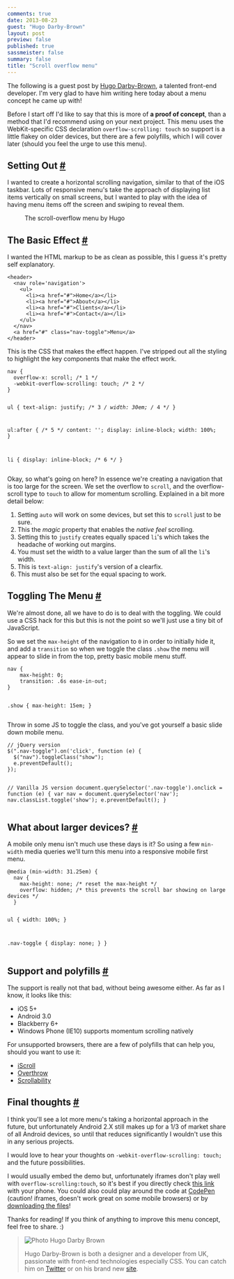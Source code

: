 ```yaml
---
comments: true
date: 2013-08-23
guest: "Hugo Darby-Brown"
layout: post
preview: false
published: true
sassmeister: false
summary: false
title: "Scroll overflow menu"
---
```


<section>
<p class="explanation">The following is a guest post by <a href="http://darbybrown.com/">Hugo Darby-Brown</a>, a talented front-end developer. I'm very glad to have him writing here today about a menu concept he came up with!</p>
<p>Before I start off I'd like to say that this is more of <strong>a proof of concept</strong>, than a method that I'd recommend using on your next project.  This menu uses the WebKit-specific CSS declaration <code>overflow-scrolling: touch</code> so support is a little flakey on older devices, but there are a few polyfills, which I will cover later (should you feel the urge to use this menu).</p>
</section>
<section id="setting-out">
<h2>Setting Out <a href="#setting-out">#</a></h2>
<p>I wanted to create a horizontal scrolling navigation, similar to that of the iOS taskbar. Lots of responsive menu's take the approach of displaying list items vertically on small screens, but I wanted to play with the idea of having menu items off the screen and swiping to reveal them.</p>
<figure class="figure">
<img src="http://darbybrown.com/img/scroll-overflow-menu.jpg" alt="" />
<figcaption>The scroll-overflow menu by Hugo</figcaption>
</figure>
</section>
<section id="basic-effect">
<h2>The Basic Effect <a href="#basic-effect">#</a></h2>
<p>I wanted the HTML markup to be as clean as possible, this I guess it's pretty self explanatory.</p>
<pre class="language-markup"><code>&lt;header>
  &lt;nav role='navigation'>
    &lt;ul>
      &lt;li>&lt;a href="#">Home&lt;/a>&lt;/li>
      &lt;li>&lt;a href="#">About&lt;/a>&lt;/li>
      &lt;li>&lt;a href="#">Clients&lt;/a>&lt;/li>
      &lt;li>&lt;a href="#">Contact&lt;/a>&lt;/li>
    &lt;/ul>
  &lt;/nav>
  &lt;a href="#" class="nav-toggle">Menu&lt;/a>
&lt;/header></code></pre>
<p>This is the CSS that makes the effect happen. I've stripped out all the styling to highlight the key components that make the effect work.</p>
<pre class="language-css"><code>nav {
  overflow-x: scroll; /* 1 */
  -webkit-overflow-scrolling: touch; /* 2 */
}

ul {
  text-align: justify; /* 3 */
  width: 30em; /* 4 */
}


ul:after { /* 5 */
  content: '';
  display: inline-block;
  width: 100%;
}

li {
  display: inline-block; /* 6 */
}</code></pre>
<p>Okay, so what's going on here? In essence we're creating a navigation that is too large for the screen. We set the overflow to <code>scroll</code>, and the overflow-scroll type to <code>touch</code> to allow for momentum scrolling. Explained in a bit more detail below:</p>
<ol>
<li>Setting <code>auto</code> will work on some devices, but set this to <code>scroll</code> just to be sure.</li>
<li>This the <em>magic</em> property that enables the <em>native feel</em> scrolling.</li>
<li>Setting this to <code>justify</code> creates equally spaced <code>li</code>'s which takes the headache of working out margins.</li>
<li>You must set the width to a value larger than the sum of all the <code>li</code>'s width.</li>
<li>This is <code>text-align: justify</code>'s version of a clearfix.</li>
<li>This must also be set for the equal spacing to work.</li>
</ol>
</section>
<section id="toggling">
<h2>Toggling The Menu <a href="#toggling">#</a></h2>
<p>We're almost done, all we have to do is to deal with the toggling. We could use a CSS hack for this but this is not the point so we'll just use a tiny bit of JavaScript.</p>
<p>So we set the <code>max-height</code> of the navigation to <code>0</code> in order to initially hide it, and add a <code>transition</code> so when we toggle the class <code>.show</code> the menu will appear to slide in from the top, pretty basic mobile menu stuff. </p>
<pre class="language-css"><code>nav {	
	max-height: 0;
	transition: .6s ease-in-out;
}

.show {
	max-height: 15em;
}</code></pre>
<p>Throw in some JS to toggle the class, and you've got yourself a basic slide down mobile menu.</p>
<pre class="language-javascript"><code>// jQuery version
$(".nav-toggle").on('click', function (e) {
  $("nav").toggleClass("show");
  e.preventDefault();
});

// Vanilla JS version
document.querySelector('.nav-toggle').onclick = function (e) {
  var nav = document.querySelector('nav');
  nav.classList.toggle('show');
  e.preventDefault();
}</code></pre>
</section>
<section id="larger-devices">
<h2>What about larger devices? <a href="#larger-devices">#</a></h2>
<p>A mobile only menu isn't much use these days is it? So using a few <code>min-width</code> media queries we'll turn this menu into a responsive mobile first menu.</p>
<pre class="language-css"><code>@media (min-width: 31.25em) {
  nav {
    max-height: none; /* reset the max-height */
    overflow: hidden; /* this prevents the scroll bar showing on large devices */
  }

  ul {
    width: 100%; 
  }

  .nav-toggle {
    display: none; 
  }
}</code></pre>
</section>
<section id="support">
<h2>Support and polyfills <a href="#support">#</a></h2>
<p>The support is really not that bad, without being awesome either. As far as I know, it looks like this:</p>
<ul>
<li>iOS 5+ </li>
<li>Android 3.0</li>
<li>Blackberry 6+</li>
<li>Windows Phone (IE10) supports momentum scrolling natively</li>
</ul>
<p>For unsupported browsers, there are a few of polyfills that can help you, should you want to use it:</p>
<ul>
<li><a href="http://cubiq.org/iscroll-4">iScroll</a></li>
<li><a href="http://filamentgroup.github.io/Overthrow/">Overthrow</a></li>
<li><a href="https://github.com/joehewitt/scrollability/">Scrollability</a></li>
</ul>
</section>
<section id="final-thoughts">
<h2>Final thoughts <a href="#final-thoughts">#</a></h2>
<p>I think you'll see a lot more menu's taking a horizontal approach in the future, but unfortunately Android 2.X still makes up for a 1/3 of market share of all Android devices, so until that reduces significantly I wouldn't use this in any serious projects.</p>
<p>I would love to hear your thoughts on <code>-webkit-overflow-scrolling: touch;</code> and the future possibilities. </p>
<p>I would usually embed the demo but, unfortunately iframes don't play well with <code>overflow-scrolling:touch</code>, so it's best if you directly check <a href="http://darbybrown.com/menu">this link</a> with your phone. You could also could play around the code at <a href="http://codepen.io/hugo/full/pwsLj">CodePen</a> (caution! iframes, doesn't work great on some mobile browsers) or by <a href="http://darbybrown.com/menu/download.zip" target="_blank">downloading the files</a>!</p>
<p>Thanks for reading! If you think of anything to improve this menu concept, feel free to share. :)</p>
<blockquote class="quote"><img src="https://si0.twimg.com/profile_images/378800000254019863/1b79cd519877a4900d633354e161f095.jpeg" alt="Photo Hugo Darby Brown" class="pull-image--left">
<p>Hugo Darby-Brown is both a designer and a developer from UK, passionate with front-end technologies especially CSS. You can catch him on <a href="http://twitter.com/darbybrown">Twitter</a> or on his brand new <a href="http://darbybrown.com">site</a>.</p></blockquote>
</section>